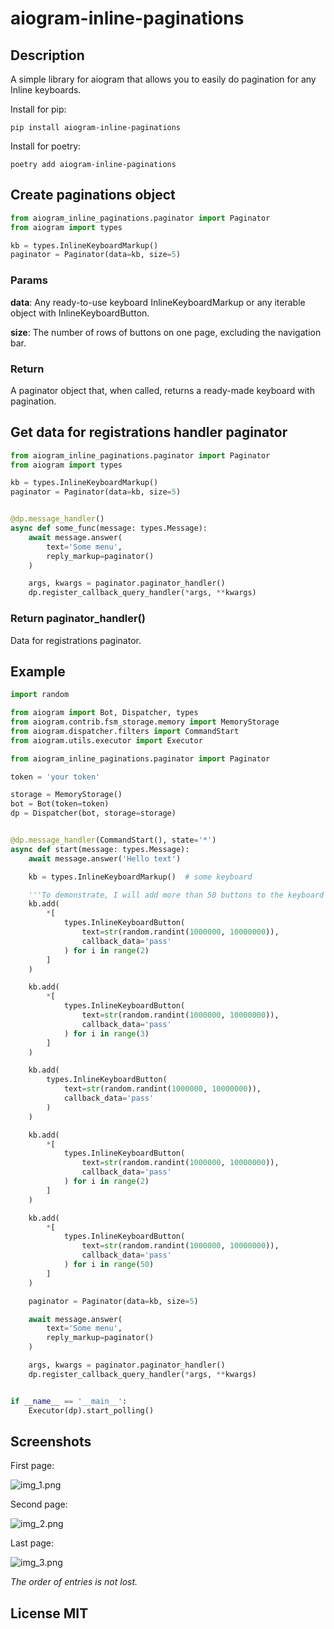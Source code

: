 # aiogram-inline-paginations

## Description

A simple library for aiogram that allows you to easily do pagination for any Inline keyboards.

Install for pip:

```shell
pip install aiogram-inline-paginations
```

Install for poetry:

```shell
poetry add aiogram-inline-paginations
```

## Create paginations object

```python
from aiogram_inline_paginations.paginator import Paginator
from aiogram import types

kb = types.InlineKeyboardMarkup()
paginator = Paginator(data=kb, size=5)
```

### Params

**data**: Any ready-to-use keyboard InlineKeyboardMarkup or any iterable object with InlineKeyboardButton.

**size**: The number of rows of buttons on one page, excluding the navigation bar.

### Return

A paginator object that, when called, returns a ready-made keyboard with pagination.

## Get data for registrations handler paginator

```python
from aiogram_inline_paginations.paginator import Paginator
from aiogram import types

kb = types.InlineKeyboardMarkup()
paginator = Paginator(data=kb, size=5)


@dp.message_handler()
async def some_func(message: types.Message):
    await message.answer(
        text='Some menu',
        reply_markup=paginator()
    )

    args, kwargs = paginator.paginator_handler()
    dp.register_callback_query_handler(*args, **kwargs)

```

### Return paginator_handler()

Data for registrations paginator.

## Example

```python
import random

from aiogram import Bot, Dispatcher, types
from aiogram.contrib.fsm_storage.memory import MemoryStorage
from aiogram.dispatcher.filters import CommandStart
from aiogram.utils.executor import Executor

from aiogram_inline_paginations.paginator import Paginator

token = 'your token'

storage = MemoryStorage()
bot = Bot(token=token)
dp = Dispatcher(bot, storage=storage)


@dp.message_handler(CommandStart(), state='*')
async def start(message: types.Message):
    await message.answer('Hello text')

    kb = types.InlineKeyboardMarkup()  # some keyboard

    '''To demonstrate, I will add more than 50 buttons to the keyboard and divide them into 5 lines per page'''
    kb.add(
        *[
            types.InlineKeyboardButton(
                text=str(random.randint(1000000, 10000000)),
                callback_data='pass'
            ) for i in range(2)
        ]
    )

    kb.add(
        *[
            types.InlineKeyboardButton(
                text=str(random.randint(1000000, 10000000)),
                callback_data='pass'
            ) for i in range(3)
        ]
    )

    kb.add(
        types.InlineKeyboardButton(
            text=str(random.randint(1000000, 10000000)),
            callback_data='pass'
        )
    )

    kb.add(
        *[
            types.InlineKeyboardButton(
                text=str(random.randint(1000000, 10000000)),
                callback_data='pass'
            ) for i in range(2)
        ]
    )

    kb.add(
        *[
            types.InlineKeyboardButton(
                text=str(random.randint(1000000, 10000000)),
                callback_data='pass'
            ) for i in range(50)
        ]
    )

    paginator = Paginator(data=kb, size=5)

    await message.answer(
        text='Some menu',
        reply_markup=paginator()
    )

    args, kwargs = paginator.paginator_handler()
    dp.register_callback_query_handler(*args, **kwargs)


if __name__ == '__main__':
    Executor(dp).start_polling()

```

## Screenshots

First page:

![img_1.png](https://github.com/daniilshamraev/aiogram-inline-paginations/blob/master/img/img_1.png?raw=true)

Second page:

![img_2.png](https://github.com/daniilshamraev/aiogram-inline-paginations/blob/master/img/img_2.png?raw=true)

Last page:

![img_3.png](https://github.com/daniilshamraev/aiogram-inline-paginations/blob/master/img/img_3.png?raw=true)

*The order of entries is not lost.*

## License MIT